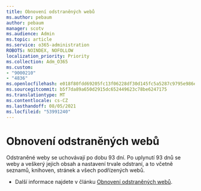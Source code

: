 ```yaml
---
title: Obnovení odstraněných webů
ms.author: pebaum
author: pebaum
manager: scotv
ms.audience: Admin
ms.topic: article
ms.service: o365-administration
ROBOTS: NOINDEX, NOFOLLOW
localization_priority: Priority
ms.collection: Adm_O365
ms.custom:
- "9000210"
- "4836"
ms.openlocfilehash: e018f80fdd69205fc13f06228df30d145fc5a5287c9795e986e96cdee3e7a67c
ms.sourcegitcommit: b5f7da89a650d2915dc652449623c78be6247175
ms.translationtype: MT
ms.contentlocale: cs-CZ
ms.lasthandoff: 08/05/2021
ms.locfileid: "53991240"
---
```

# <a name="restore-deleted-sites"></a>Obnovení odstraněných webů

Odstraněné weby se uchovávají po dobu 93 dní. Po uplynutí 93 dnů se weby a veškerý jejich obsah a nastavení trvale odstraní, a to včetně seznamů, knihoven, stránek a všech podřízených webů.

- Další informace najdete v článku [Obnovení odstraněných webů](https://docs.microsoft.com/sharepoint/restore-deleted-site-collection).
